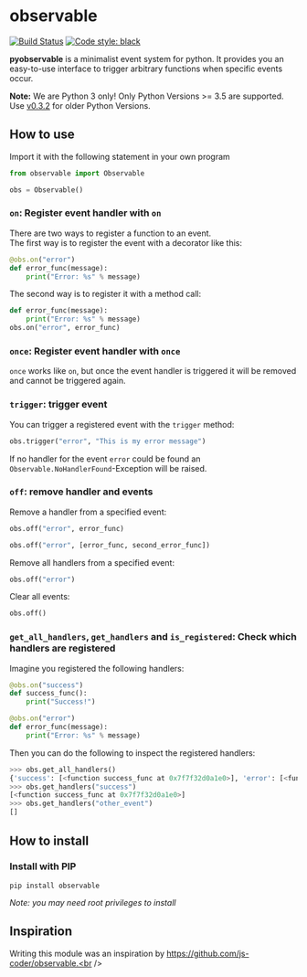 # observable
[![Build Status](https://travis-ci.com/timofurrer/observable.svg?branch=master)](https://travis-ci.com/timofurrer/observable)
[![Code style: black](https://img.shields.io/badge/code%20style-black-000000.svg)](https://github.com/ambv/black)

**pyobservable** is a minimalist event system for python. It provides you an easy-to-use interface to trigger arbitrary functions when specific events occur.

**Note:** We are Python 3 only! Only Python Versions >= 3.5 are supported. Use [v0.3.2](https://pypi.org/project/observable/0.3.2/) for older Python Versions.

## How to use
Import it with the following statement in your own program

```python
from observable import Observable

obs = Observable()
```

### `on`: Register event handler with `on`
There are two ways to register a function to an event.<br />
The first way is to register the event with a decorator like this:

```python
@obs.on("error")
def error_func(message):
    print("Error: %s" % message)
```

The second way is to register it with a method call:

```python
def error_func(message):
    print("Error: %s" % message)
obs.on("error", error_func)
```

### `once`: Register event handler with `once`
`once` works like `on`, but once the event handler is triggered it will be removed and cannot be triggered again.

### `trigger`: trigger event
You can trigger a registered event with the `trigger` method:

```python
obs.trigger("error", "This is my error message")
```

If no handler for the event `error` could be found an `Observable.NoHandlerFound`-Exception will be raised.

### `off`: remove handler and events
Remove a handler from a specified event:

```python
obs.off("error", error_func)
```

```python
obs.off("error", [error_func, second_error_func])
```

Remove all handlers from a specified event:

```python
obs.off("error")
```

Clear all events:

```python
obs.off()
```

### `get_all_handlers`, `get_handlers` and `is_registered`: Check which handlers are registered
Imagine you registered the following handlers:

```python
@obs.on("success")
def success_func():
    print("Success!")

@obs.on("error")
def error_func(message):
    print("Error: %s" % message)
```

Then you can do the following to inspect the registered handlers:
```python
>>> obs.get_all_handlers()
{'success': [<function success_func at 0x7f7f32d0a1e0>], 'error': [<function error_func at 0x7f7f32d0a268>]}
>>> obs.get_handlers("success")
[<function success_func at 0x7f7f32d0a1e0>]
>>> obs.get_handlers("other_event")
[]
```

## How to install

### Install with PIP

    pip install observable

*Note: you may need root privileges to install*

## Inspiration
Writing this module was an inspiration by https://github.com/js-coder/observable.<br /><br/>

